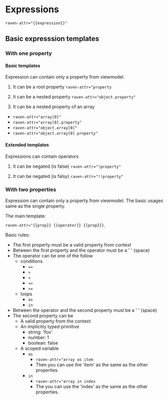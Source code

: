 # Expressions

`raven-attr="{{expression}}"`

## Basic expresssion templates
### With one property
#### Basic templates
Expression can contain only a property from viewmodel.
1. It can be a root property
`raven-attr="property`

2. It can be a nested property
`raven-attr="object.property"`

3. It can be a nested property of an array
- `raven-attr="array[0]"`
- `raven-attr="array[0].property"`
- `raven-attr="object.array[0]"`
- `raven-attr="object.array[0].property"`

#### Extended templates
Expressions can contain operators

1. It can be negated (is false)
`raven-attr="!property"`

2. It can be negated (is falsy)
`raven-attr="!!property"`

### With two properties
Expression can contain only a property from viewmodel.
The basic usages same as the single property.

The main template:

`raven-attr="{{prop}} {{operator}} {{prop2}}˛`

Basic rules:
- The first property must be a valid property from context
- Between the first property and the operator must be a ' ' (space)
- The operator can be one of the follow
   - conditions
      - `==`
      - `>`
      - `<`
      - `<=`
      - `>=`
    - loops
      - `as`
      - `in`
- Between the operator and the second property must be a ' ' (space)
- The second property can be
   - A valid property from the context
   - An implicitly typed primitive
      - string: 'foo'
      - number: 1
      - boolean: false
   - A scoped variable
      - `as`
         - `raven-attr="array as item`
         - Then you can use the 'item' as the same as the other properties
      - `in`
         - `raven-attr="array in index`
         - The you can use the 'index' as the same as the other properties.
